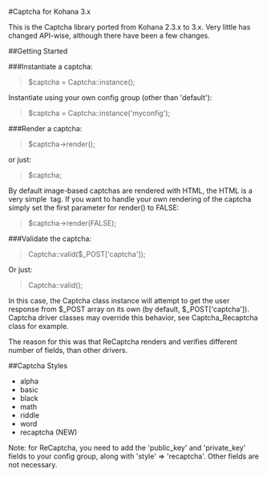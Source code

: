 #Captcha for Kohana 3.x

This is the Captcha library ported from Kohana 2.3.x to 3.x. Very little has changed API-wise, although there have been a few changes.

##Getting Started

###Instantiate a captcha:

> $captcha = Captcha::instance();

Instantiate using your own config group (other than 'default'):

> $captcha = Captcha::instance('myconfig');

###Render a captcha:

> $captcha->render();

or just:

> $captcha;

By default image-based captchas are rendered with HTML, the HTML is a very simple <img> tag. If you want to handle
your own rendering of the captcha simply set the first parameter for render() to FALSE:

> $captcha->render(FALSE);

###Validate the captcha:

> Captcha::valid($_POST['captcha']);

Or just:

> Captcha::valid();

In this case, the Captcha class instance will attempt to get the user response from $_POST array on its own
(by default, $\_POST['captcha']). Captcha driver classes may override this behavior, see Captcha_Recaptcha class
for example.

The reason for this was that ReCaptcha renders and verifies different number of fields, than other drivers.

##Captcha Styles

* alpha
* basic
* black
* math
* riddle
* word
* recaptcha (NEW)

Note: for ReCaptcha, you need to add the 'public_key' and 'private_key' fields to your config group, along with
'style' => 'recaptcha'. Other fields are not necessary.